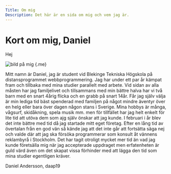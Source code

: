 ```yaml
---
Title: Om mig
Description: Det här är en sida om mig och vem jag är.
---
```


Kort om mig, Daniel
==========================

Hej

![bild på mig](%assets_url%/img/Linux_beard.jpg) {.me}

Mitt namn är Daniel, jag är student vid Blekinge Tekniska Högskola på distansprogrammet 
webbprogrammering. Jag har under ett par år kämpat fram och tillbaka med mina studier parallelt 
med arbete. Vid sidan av alla måsten har jag familjelivet och tillsammans med min bättre halva 
har vi två barn med en snart 4årig flicka och en grabb på snart 14år. Får jag själv välja är min
lediga tid bäst spenderad med familjen på något mindre äventyr över en helg eller bara över 
dagen någon stans i Sverige. Mina hobbys är många, vågsurf, skidåkning, spela musik mm. men för 
tillfället har jag helt enkelt för lite tid att utöva dem som ajg själv önskar att jag kunde. I 
februari i år blev det inte bättre med tid då jag startade mitt eget företag. Efter en lång tid 
av övertalan från en god vän så kände jag att det inte går att fortsätta säga nej och valde där 
att jag ska försöka programmerar som konsult åt vännens reklambyrå i Stockholm. Det har tagit 
otroligt mycket mer tid än vad jag kunde företsälla mig när jag accepterade uppdraget men 
erfatenheten är guld värd även om det skapat vissa förhinder med att lägga den tid som mina 
studier egentligen kräver.

Daniel Andersson, daap19